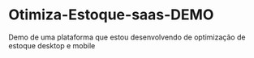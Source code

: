 # Otimiza-Estoque-saas-DEMO
Demo de uma plataforma que estou desenvolvendo de optimização de estoque desktop e mobile 
